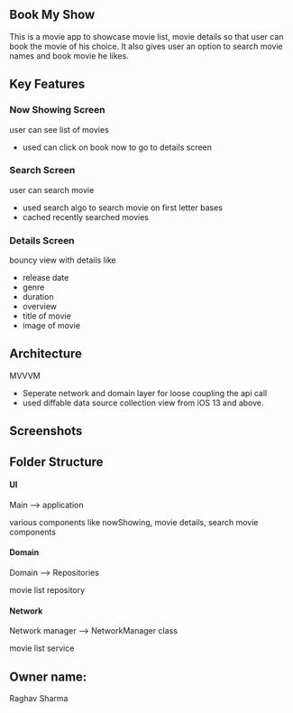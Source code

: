 ## Book My Show

This is a movie app to showcase movie list, movie details so that user can book the movie of his choice.
It also gives user an option to search movie names and book movie he likes.

## Key Features

### Now Showing Screen
user can see list of movies
- used can click on book now to go to details screen

### Search Screen
user can search movie
- used search algo to search movie on first letter bases
- cached recently searched movies

### Details Screen
bouncy view with details like
- release date
- genre
- duration
- overview 
- title of movie
- image of movie

## Architecture
MVVVM
- Seperate network and domain layer for loose coupling the api call 
-  used diffable data source collection view from iOS 13 and above.


## Screenshots







## Folder Structure

#### UI

Main --> application

various components like nowShowing, movie details, search movie
components

#### Domain

Domain --> Repositories

movie list repository

#### Network

Network manager --> NetworkManager class

movie list service

## Owner name:

Raghav Sharma
